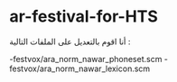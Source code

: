 # ar-festival-for-HTS
أنا اقوم بالتعديل على الملفات التالية :

-festvox/ara_norm_nawar_phoneset.scm
-festvox/ara_norm_nawar_lexicon.scm
